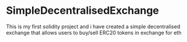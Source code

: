 # SimpleDecentralisedExchange
This is my first solidity project and i have created a simple decentralised exchange that allows users to buy/sell ERC20 tokens in exchange for eth
